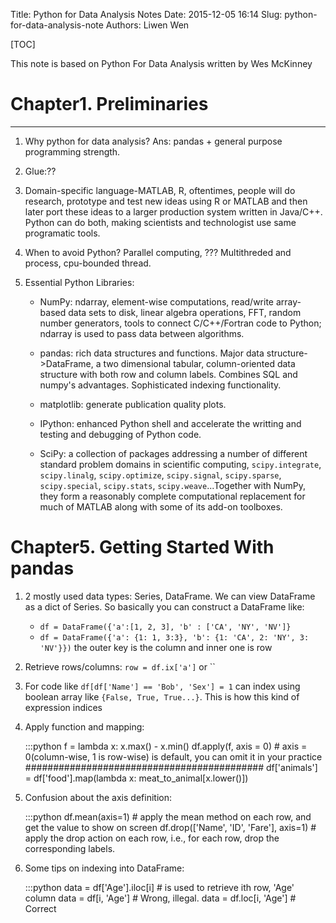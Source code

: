 Title: Python for Data Analysis Notes
Date: 2015-12-05 16:14
Slug: python-for-data-analysis-note
Authors: Liwen Wen

[TOC]

This note is based on Python For Data Analysis written by Wes McKinney

# Chapter1. Preliminaries
- - -

1. Why python for data analysis? Ans: pandas + general purpose programming strength. 

2. Glue:??

3. Domain-specific language-MATLAB, R, oftentimes, people will do research, prototype and test new ideas using R or MATLAB and then later port these ideas to a larger production system written in Java/C++. Python can do both, making scientists and technologist use same programatic tools.   

4. When to avoid Python? Parallel computing, ??? Multithreded and process, cpu-bounded thread.

5. Essential Python Libraries:

   * NumPy: ndarray, element-wise computations, read/write array-based data sets to disk, linear algebra operations, FFT, random number generators, tools to connect C/C++/Fortran code to Python; ndarray is used to pass data between algorithms.

   * pandas: rich data structures and functions. Major data structure->DataFrame, a two dimensional tabular, column-oriented data structure with both row and column labels. Combines SQL and numpy's advantages. Sophisticated indexing functionality. 

   * matplotlib: generate publication quality plots.

   * IPython: enhanced Python shell and accelerate the writting and testing and debugging of Python code. 

   * SciPy: a collection of packages addressing a number of different standard problem domains in scientific computing, `scipy.integrate`, `scipy.linalg`, `scipy.optimize`, `scipy.signal`, `scipy.sparse`, `scipy.special`, `scipy.stats`, `scipy.weave`...Together with NumPy, they form a reasonably complete computational replacement for much of MATLAB along with some of its add-on toolboxes.

# Chapter5. Getting Started With pandas

1. 2 mostly used data types: Series, DataFrame. We can view DataFrame as a dict of Series. So basically you can construct a DataFrame like:
    * `df = DataFrame({'a':[1, 2, 3], 'b' : ['CA', 'NY', 'NV']}`
    * `df = DataFrame({'a': {1: 1, 3:3}, 'b': {1: 'CA', 2: 'NY', 3: 'NV'}})` the outer key is the column and inner one is row

2. Retrieve rows/columns: `row = df.ix['a']` or ``

3. For code like `df[df['Name'] == 'Bob', 'Sex'] = 1` can index using boolean array like `{False, True, True...}`. This is how this kind of expression indices  

4. Apply function and mapping: 

    :::python 
    f = lambda x: x.max() - x.min()
    df.apply(f, axis = 0) # axis = 0(column-wise, 1 is row-wise) is default, you can omit it in your practice 
    ###########################################
    df['animals'] = df['food'].map(lambda x: meat_to_animal[x.lower()])

5. Confusion about the axis definition:
    
    :::python
    df.mean(axis=1) # apply the mean method on each row, and get the value to show on screen
    df.drop(['Name', 'ID', 'Fare'], axis=1) # apply the drop action on each row, i.e., for each row, drop the corresponding labels.

6. Some tips on indexing into DataFrame:
   
    :::python
    data = df['Age'].iloc[i] # is used to retrieve ith row, 'Age' column
    data = df[i, 'Age'] # Wrong, illegal.
    data = df.loc[i, 'Age'] # Correct
   
